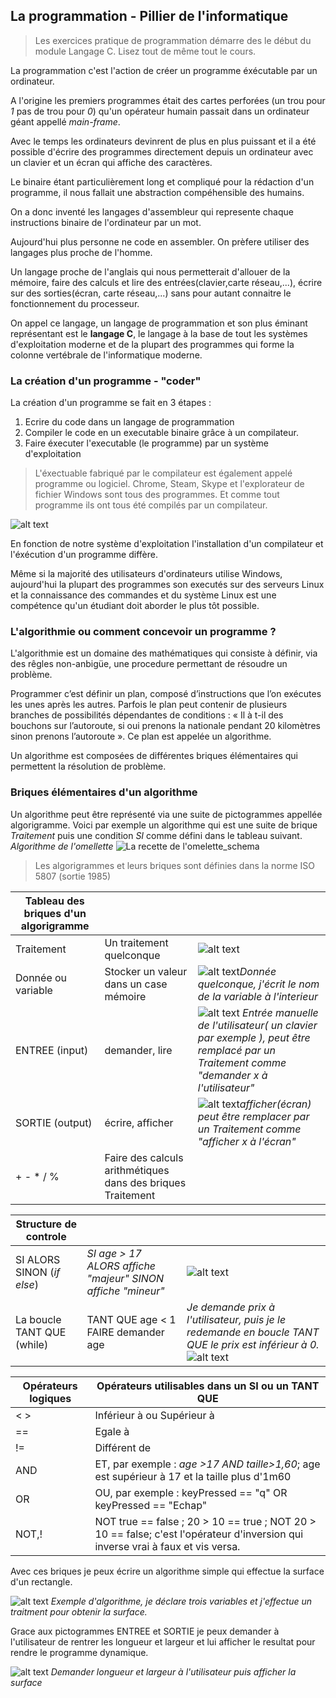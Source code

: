 
## La programmation - Pillier de l'informatique

> Les exercices pratique de programmation démarre des le début du module Langage C. Lisez tout de même tout le cours.

La programmation c'est l'action de créer un programme éxécutable par un ordinateur. 

A l'origine les premiers programmes était des cartes perforées (un trou pour *1* pas de trou pour *0*) qu'un opérateur humain passait dans un ordinateur géant appellé *main-frame*.

Avec le temps les ordinateurs devinrent de plus en plus puissant et il a été possible d'écrire des programmes directement depuis un ordinateur avec un clavier et un écran qui affiche des caractères.

Le binaire étant particulièrement long et compliqué pour la rédaction d'un programme, il nous fallait une abstraction compéhensible des humains.

On a donc inventé les langages d'assembleur qui represente chaque instructions binaire de l'ordinateur par un mot.

Aujourd'hui plus personne ne code en assembler. On prèfere utiliser des langages plus proche de l'homme.

Un langage proche de l'anglais qui nous permetterait d'allouer de la mémoire, faire des calculs et lire des entrées(clavier,carte réseau,...), écrire sur des sorties(écran, carte réseau,...) sans pour autant connaitre le fonctionnement du processeur.

On appel ce langage, un langage de programmation et son plus éminant représentant est le **langage C**, le langage à la base de tout les systèmes d'exploitation moderne et de la plupart des programmes qui forme la colonne vertébrale de l'informatique moderne.

### La création d'un programme - "coder"

La création d'un programme se fait en 3 étapes :
1. Ecrire du code dans un langage de programmation
2. Compiler le code en un executable binaire grâce à un compilateur.
3. Faire éxecuter l'executable (le programme) par un système d'exploitation

> L'éxectuable fabriqué par le compilateur est également appelé programme ou logiciel. Chrome, Steam, Skype et l'explorateur de fichier Windows sont tous des programmes. Et comme tout programme ils ont tous été compilés par un compilateur.

![alt text](../../images/image-18.png)

En fonction de notre système d'exploitation l'installation d'un compilateur et l'éxécution d'un programme diffère.

Même si la majorité des utilisateurs d'ordinateurs utilise Windows, aujourd'hui la plupart des programmes son executés sur des serveurs Linux et la connaissance des commandes et du système Linux est une compétence qu'un étudiant doit aborder le plus tôt possible.

### L'algorithmie ou comment concevoir un programme ?
L'algorithmie est un domaine des mathématiques qui consiste à définir, via des rêgles non-anbigüe, une procedure permettant de résoudre un problème.

Programmer c’est définir un plan, composé d’instructions que l’on exécutes les unes après les autres. Parfois le plan peut contenir de plusieurs branches de possibilités dépendantes de conditions : « Il à t-il des bouchons sur l’autoroute, si oui prenons la nationale pendant 20 kilomètres sinon prenons l’autoroute ».  Ce plan est appelée un algorithme.

Un algorithme est composées de différentes briques élémentaires qui permettent la résolution de problème.

### Briques élémentaires d'un algorithme
Un algorithme peut être représenté via une suite de pictogrammes appellée algorigramme. Voici par exemple un algorithme qui est une suite de brique *Traitement* puis une condition *SI* comme défini dans le tableau suivant.
*Algorithme de l'omellette*
![La recette de l'omelette_schema](../../images/image-2.png)

> Les algorigrammes et leurs briques sont définies dans la norme ISO 5807 (sortie 1985)

|Tableau des briques d'un algorigramme|||
|-|-|-|
|Traitement|Un traitement quelconque|![alt text](../../images/image-8.png)|
|Donnée ou variable|Stocker un valeur dans un case mémoire|![alt text](../../images/image-7.png)*Donnée quelconque, j'écrit le nom de la variable à l'interieur* |
| ENTREE (input) | demander, lire | ![alt text](../../images/image-13.png) *Entrée manuelle de l'utilisateur( un clavier par exemple ), peut être remplacé par un Traitement comme "demander x à l'utilisateur"* |
| SORTIE (output) | écrire, afficher| ![alt text](../../images/image-14.png)*afficher(écran) peut être remplacer par un Traitement comme "afficher x à l'écran"* |
|+ - * / %| Faire des calculs arithmétiques dans des briques Traitement|  |

|Structure de controle|||
|-|-|-|
| SI ALORS SINON (*if else*) | *SI age > 17 ALORS affiche "majeur" SINON affiche "mineur"* | ![alt text](../../images/image-12.png) |
| La boucle TANT QUE (while) | TANT QUE age < 1  FAIRE demander age |*Je demande prix à l'utilisateur, puis je le redemande en boucle TANT QUE le prix est inférieur à 0.*  ![alt text](../../images/image-15.png) |

|Opérateurs logiques| Opérateurs utilisables dans un SI ou un TANT QUE|
|-|-|
|< >|Inférieur à ou Supérieur à|
|==| Egale à|
|!=| Différent de|
|AND| ET, par exemple : *age >17 AND taille>1,60*; age est supérieur à 17 et la taille plus d'1m60 |
|OR| OU, par exemple : keyPressed == "q" OR keyPressed == "Echap"  |
|NOT,!| NOT true == false ; 20 > 10 == true ; NOT 20 > 10 == false; c'est l'opérateur d'inversion qui inverse vrai à faux et vis versa.|

Avec ces briques je peux écrire un algorithme simple qui effectue la surface d'un rectangle.

![alt text](../../images/image-10.png)
*Exemple d'algorithme, je déclare trois variables et j'effectue un traitment pour obtenir la surface.*

Grace aux pictogrammes ENTREE et SORTIE je peux demander à l'utilisateur de rentrer les longueur et largeur et lui afficher le resultat pour rendre le programme dynamique.

![alt text](../../images/image-17.png) 
*Demander longueur et largeur à l'utilisateur puis afficher la surface*
